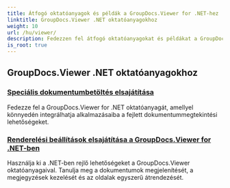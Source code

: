 ```yaml
---
title: Átfogó oktatóanyagok és példák a GroupDocs.Viewer for .NET-hez
linktitle: GroupDocs.Viewer .NET oktatóanyagokhoz
weight: 10
url: /hu/viewer/
description: Fedezzen fel átfogó oktatóanyagokat és példákat a GroupDocs.Viewer .NET alkalmazásaiba való integrálásához. Ismerje meg lépésről lépésre a továbbfejlesztett dokumentumkezelés technikáit.
is_root: true
---
```

## GroupDocs.Viewer .NET oktatóanyagokhoz
### [Speciális dokumentumbetöltés elsajátítása](./advanced-document-loading/)
Fedezze fel a GroupDocs.Viewer for .NET oktatóanyagát, amellyel könnyedén integrálhatja alkalmazásaiba a fejlett dokumentummegtekintési lehetőségeket.
### [Renderelési beállítások elsajátítása a GroupDocs.Viewer for .NET-ben](./mastering-render-options/)
Használja ki a .NET-ben rejlő lehetőségeket a GroupDocs.Viewer oktatóanyagaival. Tanulja meg a dokumentumok megjelenítését, a megjegyzések kezelését és az oldalak egyszerű átrendezését.